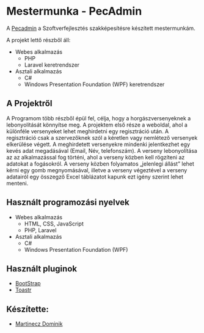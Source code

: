 # Mestermunka - PecAdmin


A [Pecadmin](https://github.com/MartDominik/PecAdmin_Complete) a Szoftverfejlesztés szakképesítésre készített mestermunkám.

A projekt lettő részből áll:
  - Webes alkalmazás
      - PHP
      - Laravel keretrendszer
  - Asztali alkalmazás
      - C#
      - Windows Presentation Foundation (WPF) keretrendszer
  
## A Projektről
A Programom több részből épül fel, célja, hogy a horgászversenyeknek a lebonyolítását könnyítse meg. A projektem első része a weboldal, ahol a különféle versenyeket lehet meghirdetni egy regisztráció után. A regisztráció csak a szervezőknek szól a kéretlen vagy nemlétező versenyek elkerülése végett. A meghirdetett versenyekre mindenki jelentkezhet egy kevés adat megadásával (Email, Név, telefonszám). A verseny lebonyolítása az az alkalmazással fog történi, ahol a verseny közben kell rögzíteni az adatokat a fogásokról. A verseny közben folyamatos „jelenlegi állást” lehet kérni egy gomb megnyomásával, illetve a verseny végeztével a verseny adatairól egy összegző Excel táblázatot kapunk ezt igény szerint lehet menteni. 

## Használt programozási nyelvek

- Webes alkalmazás
  - HTML, CSS, JavaScript
  - PHP, Laravel
- Asztali alkalmazás
  - C#
  - Windows Presentation Foundation (WPF)

## Használt pluginok

- [BootStrap](https://getbootstrap.com/)
- [Toastr](https://github.com/yoeunes/toastr)

## Készítette:

- [Martinecz Dominik](https://github.com/MDomer85)
